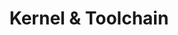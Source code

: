 ---
id: 4
title: Kernel & Toolchain
sub_theme: false
permalink: /kernel-and-toolchain/
image: /assets/images/content/Kernel_Toolchain_Security.png
icon: /assets/images/content/Black_Kernel.svg
icon_dark: /assets/images/content/Black_Kernel.svg
description: >
    Fundamentals are the technologies that are essential to maintaining
    the health of software. We want to facilitate the access to
    maintainers, support regression testing, improve compiler technology
    and increase the security across the Arm ecosystem
jumbotron:
    class: theme_banner 
    title: Open Source Expertise
    description: >
        Fundamentals are the technologies that are essential to maintaining
        the health of software. We want to facilitate the access to
        maintainers, support regression testing, improve compiler technology
        and increase the security across the Arm ecosystem
    image: /assets/images/content/Kernel_Toolchain_Security.png
    buttons:
      - title: How can we help?
        url: "#contact_form"
        style: btn btn-primary btn-lg my-md-3 d-none d-md-inline-block text-uppercase theme_contact_btn
      - title: How can we help?
        url: "#contact_form"
        style: btn btn-primary btn-sm my-2 d-inline-block d-md-none text-uppercase theme_contact_btn
presentation_link: /about/
video_link: /about/
blogs_link: /blog/tags/?tag=Toolchain
flow:
    - row: container_row
      style: bg-green
      sections:
       - format: custom_include
         source: themes/quick_link_blocks.html
    - row: container_row
      style: related_projects bg-secondary text-white
      sections:
        - format: title
          title_content:
            size: h2
            text: >
                Related Projects
        - format: custom_include
          source: themes/related_projects.html
    - row: container_row
      style: associated_members
      sections:
        - format: title
          title_content:
            size: h2
            text: >
                Associated Members
    - row: custom_include_row
      source: themes/associated_members.html
---